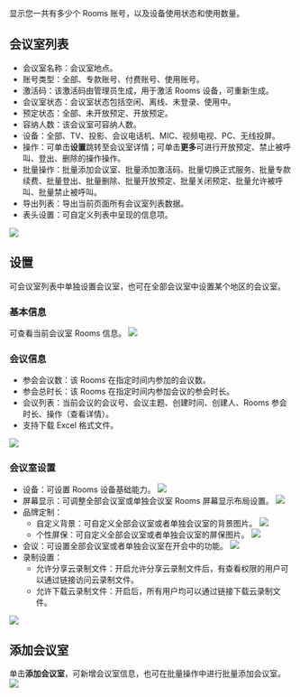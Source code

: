 显示您一共有多少个 Rooms 账号，以及设备使用状态和使用数量。

## 会议室列表
- 会议室名称：会议室地点。
- 账号类型：全部、专款账号、付费账号、使用账号。
- 激活码：该激活码由管理员生成，用于激活 Rooms 设备，可重新生成。
- 会议室状态：会议室状态包括空闲、离线、未登录、使用中。
- 预定状态：全部、未开放预定、开放预定。
- 容纳人数：该会议室可容纳人数。
- 设备：全部、TV、投影、会议电话机、MIC、视频电视、PC、无线投屏。
- 操作：可单击**设置**跳转至会议室详情；可单击**更多**可进行开放预定、禁止被呼叫、登出、删除的操作操作。
- 批量操作：批量添加会议室、批量添加激活码、批量切换正式服务、批量专款续费、批量登出、批量删除、批量开放预定、批量关闭预定、批量允许被呼叫、批量禁止被呼叫。
- 导出列表：导出当前页面所有会议室列表数据。
- 表头设置：可自定义列表中呈现的信息项。

![](https://qcloudimg.tencent-cloud.cn/raw/bf86ece94273e30c8dc2e5787227130a.png)

## 设置
可会议室列表中单独设置会议室，也可在全部会议室中设置某个地区的会议室。

### 基本信息
可查看当前会议室 Rooms 信息。
![](https://qcloudimg.tencent-cloud.cn/raw/d67f63b504bf57788e90d27b1cfb12b1.png)

### 会议信息
- 参会会议数：该 Rooms 在指定时间内参加的会议数。
- 参会总时长：该 Rooms 在指定时间内参加会议的参会时长。
- 会议列表：当前会议的会议号、会议主题、创建时间、创建人、Rooms 参会时长、操作（查看详情）。
- 支持下载 Excel 格式文件。

![](https://qcloudimg.tencent-cloud.cn/raw/c98cf51c9f816899f37a64b2fe84c604.png)

### 会议室设置
- 设备：可设置 Rooms 设备基础能力。
![](https://qcloudimg.tencent-cloud.cn/raw/8b54bf3719ee2239528f0cdeda4548a8.png)
- 屏幕显示：可调整全部会议室或单独会议室 Rooms 屏幕显示布局设置。
![](https://qcloudimg.tencent-cloud.cn/raw/5d04cdaf702251dd75bd7fa89804f0e5.png)
- 品牌定制：
  - 自定义背景：可自定义全部会议室或者单独会议室的背景图片。
![](https://qcloudimg.tencent-cloud.cn/raw/e11e65a652a1117e04cc11d2acc81005.png)
  - 个性屏保：可自定义全部会议室或者单独会议室的屏保图片。
![](https://qcloudimg.tencent-cloud.cn/raw/b8e009895006dd3052edacb13424d668.png)
- 会议：可设置全部会议室或者单独会议室在开会中的功能。
![](https://qcloudimg.tencent-cloud.cn/raw/57fdb1af94a817cbd0f1324208e66386.png)
- 录制设置：
	- 允许分享云录制文件：开启允许分享云录制文件后，有查看权限的用户可以通过链接访问云录制文件。
	- 允许下载云录制文件：开启后，所有用户均可以通过链接下载云录制文件。

 ![](https://qcloudimg.tencent-cloud.cn/raw/f9b09c2fd40821bd4c91a87fd1285b78.png)

## 添加会议室
单击**添加会议室**，可新增会议室信息，也可在批量操作中进行批量添加会议室。
![](https://qcloudimg.tencent-cloud.cn/raw/e007e10ce3acd8cfd34cb6342858ceb9.png)
